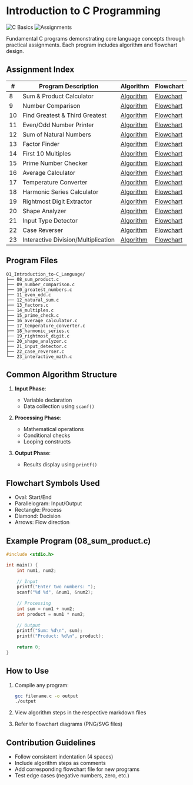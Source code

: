 # Introduction to C Programming

![C Basics](https://img.shields.io/badge/C-Basics-blue.svg) ![Assignments](https://img.shields.io/badge/Assignments-23-yellow.svg)

Fundamental C programs demonstrating core language concepts through practical assignments. Each program includes algorithm and flowchart design.

## Assignment Index

| # | Program Description | Algorithm | Flowchart |
|---|----------------------|-----------|-----------|
| 8 | Sum & Product Calculator | [Algorithm](#) | [Flowchart](#) |
| 9 | Number Comparison | [Algorithm](#) | [Flowchart](#) |
| 10 | Find Greatest & Third Greatest | [Algorithm](#) | [Flowchart](#) |
| 11 | Even/Odd Number Printer | [Algorithm](#) | [Flowchart](#) |
| 12 | Sum of Natural Numbers | [Algorithm](#) | [Flowchart](#) |
| 13 | Factor Finder | [Algorithm](#) | [Flowchart](#) |
| 14 | First 10 Multiples | [Algorithm](#) | [Flowchart](#) |
| 15 | Prime Number Checker | [Algorithm](#) | [Flowchart](#) |
| 16 | Average Calculator | [Algorithm](#) | [Flowchart](#) |
| 17 | Temperature Converter | [Algorithm](#) | [Flowchart](#) |
| 18 | Harmonic Series Calculator | [Algorithm](#) | [Flowchart](#) |
| 19 | Rightmost Digit Extractor | [Algorithm](#) | [Flowchart](#) |
| 20 | Shape Analyzer | [Algorithm](#) | [Flowchart](#) |
| 21 | Input Type Detector | [Algorithm](#) | [Flowchart](#) |
| 22 | Case Reverser | [Algorithm](#) | [Flowchart](#) |
| 23 | Interactive Division/Multiplication | [Algorithm](#) | [Flowchart](#) |

## Program Files

```
01_Introduction_to-C_Language/
├── 08_sum_product.c
├── 09_number_comparison.c
├── 10_greatest_numbers.c
├── 11_even_odd.c
├── 12_natural_sum.c
├── 13_factors.c
├── 14_multiples.c
├── 15_prime_check.c
├── 16_average_calculator.c
├── 17_temperature_converter.c
├── 18_harmonic_series.c
├── 19_rightmost_digit.c
├── 20_shape_analyzer.c
├── 21_input_detector.c
├── 22_case_reverser.c
└── 23_interactive_math.c
```

## Common Algorithm Structure

1. **Input Phase**:
   - Variable declaration
   - Data collection using `scanf()`

2. **Processing Phase**:
   - Mathematical operations
   - Conditional checks
   - Looping constructs

3. **Output Phase**:
   - Results display using `printf()`

## Flowchart Symbols Used

- Oval: Start/End
- Parallelogram: Input/Output
- Rectangle: Process
- Diamond: Decision
- Arrows: Flow direction

## Example Program (08_sum_product.c)

```c
#include <stdio.h>

int main() {
    int num1, num2;
    
    // Input
    printf("Enter two numbers: ");
    scanf("%d %d", &num1, &num2);
    
    // Processing
    int sum = num1 + num2;
    int product = num1 * num2;
    
    // Output
    printf("Sum: %d\n", sum);
    printf("Product: %d\n", product);
    
    return 0;
}
```

## How to Use

1. Compile any program:
   ```bash
   gcc filename.c -o output
   ./output
   ```

2. View algorithm steps in the respective markdown files

3. Refer to flowchart diagrams (PNG/SVG files)

## Contribution Guidelines

- Follow consistent indentation (4 spaces)
- Include algorithm steps as comments
- Add corresponding flowchart file for new programs
- Test edge cases (negative numbers, zero, etc.)
